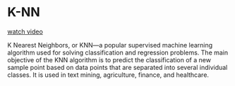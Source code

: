 # K-NN

[watch video](https://youtu.be/4HKqjENq9OU)

K Nearest Neighbors, or KNN—a popular supervised machine learning algorithm used for solving classification and regression problems. The main objective of the KNN algorithm is to predict the classification of a new sample point based on data points that are separated into several individual classes. It is used in text mining, agriculture, finance, and healthcare.
